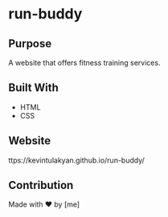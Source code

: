 # run-buddy
## Purpose
A website that offers fitness training services.

## Built With
* HTML
* CSS

## Website
ttps://kevintulakyan.github.io/run-buddy/


## Contribution
Made with ❤️ by [me]
